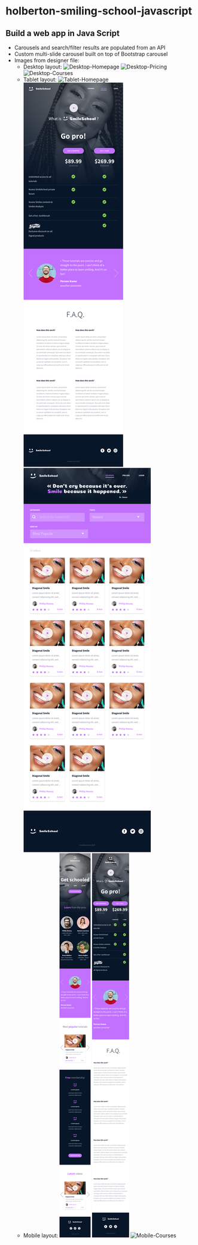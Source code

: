 # holberton-smiling-school-javascript
## Build a web app in Java Script
- Carousels and search/filter results are populated from an API
- Custom multi-slide carousel built on top of Bootstrap carousel
- Images from designer file:
  - Desktop layout:
![Desktop-Homepage](images/01_SMILESCHOOL_LANDING_desktop@2x.png)
![Desktop-Pricing](images/02_SMILESCHOOL_PRICING_desktop@2x.png)
![Desktop-Courses](images/03_SMILESCHOOL_COURSES_desktop@2x.png)
  - Tablet layout:
![Tablet-Homepage](images/01_SMILESCHOOL_LANDING_tablet@2x.png)
![Tablet-Pricing](images/02_SMILESCHOOL_PRICING_tablet@2x.png)
![Tablet-Courses](images/03_SMILESCHOOL_COURSES_tablet@2x.png)
  - Mobile layout:
![Mobile-Homepage](images/01_SMILESCHOOL_LANDING_mobile@2x.png)
![Mobile-Pricing](images/02_SMILESCHOOL_PRICING_mobile@2x.png)
![Mobile-Courses](images/03_SMILESCHOOL_COURSES_mobile@2x.png)
